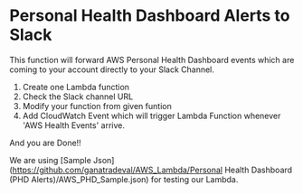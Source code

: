 # Personal Health Dashboard Alerts to Slack
This function will forward AWS Personal Health Dashboard events which are coming to your account directly to your Slack Channel.

1. Create one Lambda function 
2. Check the Slack channel URL
3. Modify your function from given funtion
4. Add CloudWatch Event which will trigger Lambda Function whenever 'AWS Health Events' arrive.

And you are Done!!

We are using [Sample Json](https://github.com/ganatradeval/AWS_Lambda/Personal Health Dashboard (PHD Alerts)/AWS_PHD_Sample.json) for testing our Lambda.

